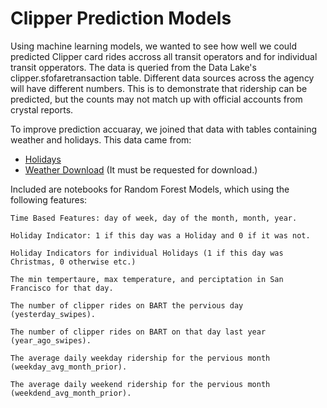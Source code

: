 # Clipper Prediction Models

Using machine learning models, we wanted to see how well we could predicted Clipper card rides accross all transit operators and for individual transit opperators.   The data is queried from the Data Lake's clipper.sfofaretransaction table. Different data sources across the agency will have different numbers.  This is to demonstrate that ridership can be predicted, but the counts may not match up with official accounts from crystal reports.

To improve prediction accuaray, we joined that data with tables containing weather and holidays.  This data came from:
* [Holidays](https://gist.github.com/shivaas/4758439)
* [Weather Download](https://www.ncdc.noaa.gov/cdo-web/datasets#GHCND)  (It must be requested for download.)


Included are notebooks for Random Forest Models, which using the following features:
    
    Time Based Features: day of week, day of the month, month, year.
    
    Holiday Indicator: 1 if this day was a Holiday and 0 if it was not.
    
    Holiday Indicators for individual Holidays (1 if this day was Christmas, 0 otherwise etc.)
    
    The min tempertaure, max temperature, and perciptation in San Francisco for that day.

    The number of clipper rides on BART the pervious day (yesterday_swipes).
    
    The number of clipper rides on BART on that day last year (year_ago_swipes).
    
    The average daily weekday ridership for the pervious month (weekday_avg_month_prior).
    
    The average daily weekend ridership for the pervious month (weekdend_avg_month_prior).
    
    
